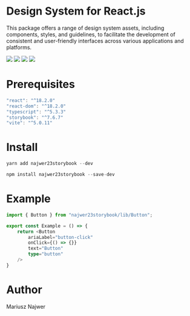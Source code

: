 
# Design System for React.js

This package offers a range of design system assets, including components, styles, and guidelines, to facilitate the development of consistent and user-friendly interfaces across various applications and platforms.

[<img src="https://img.icons8.com/color/96/npm.png">](https://www.npmjs.com/package/najwer23storybook) [<img src="https://img.icons8.com/clouds/100/domain.png">](https://najwer23.github.io/najwer23storybook/) [<img src="https://img.icons8.com/clouds/100/github.png">](https://github.com/najwer23/najwer23storybook) [<img  src="https://img.icons8.com/external-tal-revivo-color-tal-revivo/96/external-jsdelivr-a-free-fast-and-reliable-open-source-cdn-for-npm-and-github-logo-color-tal-revivo.png">](https://www.jsdelivr.com/?query=author%3A%20najwer23)






# Prerequisites
```js
"react": "^18.2.0"
"react-dom": "^18.2.0"
"typescript": "^5.3.3"
"storybook": "^7.6.7"
"vite": "^5.0.11"
```

# Install
```js
yarn add najwer23storybook --dev
```
```js
npm install najwer23storybook --save-dev
```

# Example
```typescript
import { Button } from "najwer23storybook/lib/Button";

export const Example = () => {
	return <Button
		ariaLabel="button-click"
		onClick={() => {}}
		text="Button"
		type="button"
	/>
}
```

# Author

Mariusz Najwer
